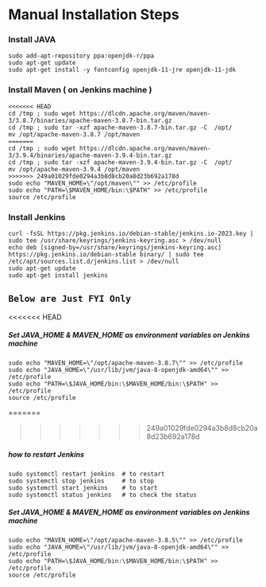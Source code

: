 # Manual Installation Steps 
### Install JAVA
```
sudo add-apt-repository ppa:openjdk-r/ppa
sudo apt-get update
sudo apt-get install -y fontconfig openjdk-11-jre openjdk-11-jdk
```
### Install Maven  ( on Jenkins machine )
```
<<<<<<< HEAD
cd /tmp ; sudo wget https://dlcdn.apache.org/maven/maven-3/3.8.7/binaries/apache-maven-3.8.7-bin.tar.gz
cd /tmp ; sudo tar -xzf apache-maven-3.8.7-bin.tar.gz -C  /opt/
mv /opt/apache-maven-3.8.7 /opt/maven
=======
cd /tmp ; sudo wget https://dlcdn.apache.org/maven/maven-3/3.9.4/binaries/apache-maven-3.9.4-bin.tar.gz
cd /tmp ; sudo tar -xzf apache-maven-3.9.4-bin.tar.gz -C  /opt/
mv /opt/apache-maven-3.9.4 /opt/maven
>>>>>>> 249a01029fde0294a3b8d8cb20a8d23b692a178d
sudo echo "MAVEN_HOME=\"/opt/maven\"" >> /etc/profile
sudo echo "PATH=\$MAVEN_HOME/bin:\$PATH" >> /etc/profile
source /etc/profile
````
### Install Jenkins
```
curl -fsSL https://pkg.jenkins.io/debian-stable/jenkins.io-2023.key | sudo tee /usr/share/keyrings/jenkins-keyring.asc > /dev/null
echo deb [signed-by=/usr/share/keyrings/jenkins-keyring.asc] https://pkg.jenkins.io/debian-stable binary/ | sudo tee /etc/apt/sources.list.d/jenkins.list > /dev/null
sudo apt-get update
sudo apt-get install jenkins
```

## `Below are Just FYI Only` 

<<<<<<< HEAD
##### Set JAVA_HOME & MAVEN_HOME as environment variables on Jenkins machine
```
sudo echo "MAVEN_HOME=\"/opt/apache-maven-3.8.7\"" >> /etc/profile
sudo echo "JAVA_HOME=\"/usr/lib/jvm/java-8-openjdk-amd64\"" >> /etc/profile 
sudo echo "PATH=\$JAVA_HOME/bin:\$MAVEN_HOME/bin:\$PATH" >> /etc/profile
source /etc/profile
```
=======
>>>>>>> 249a01029fde0294a3b8d8cb20a8d23b692a178d
##### how to restart Jenkins 
```
sudo systemctl restart jenkins  # to restart 
sudo systemctl stop jenkins     # to stop 
sudo systemctl start jenkins    # to start 
sudo systemctl status jenkins   # to check the status
```


##### Set JAVA_HOME & MAVEN_HOME as environment variables on Jenkins machine
```
sudo echo "MAVEN_HOME=\"/opt/apache-maven-3.8.5\"" >> /etc/profile
sudo echo "JAVA_HOME=\"/usr/lib/jvm/java-8-openjdk-amd64\"" >> /etc/profile 
sudo echo "PATH=\$JAVA_HOME/bin:\$MAVEN_HOME/bin:\$PATH" >> /etc/profile
source /etc/profile
```

